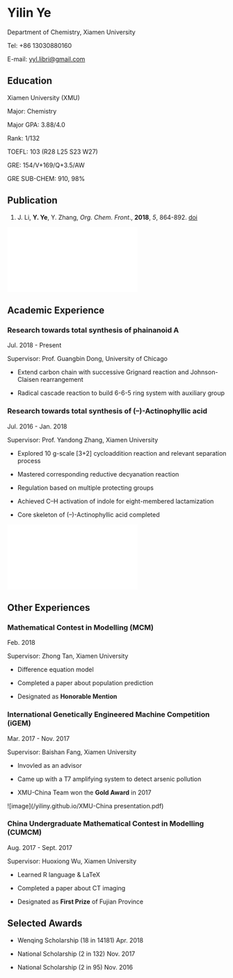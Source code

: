 # Yilin Ye

Department of Chemistry, Xiamen University

Tel: +86 13030880160

E-mail: yyl.libri@gmail.com

## Education

Xiamen University (XMU)

Major: Chemistry

Major GPA: 3.88/4.0

Rank: 1/132

TOEFL: 103 (R28 L25 S23 W27)

GRE: 154/V+169/Q+3.5/AW

GRE SUB-CHEM: 910, 98%

## Publication

1. J. Li, **Y. Ye**, Y. Zhang, _Org. Chem. Front_., **2018**, _5_, 864-892. [doi](http://pubs.rsc.org/en/Content/ArticleLanding/2018/QO/C7QO01077J)

![image](/yiliny.github.io/GA.pdf)

## Academic Experience

### Research towards total synthesis of phainanoid A

Jul. 2018 - Present

Supervisor: Prof. Guangbin Dong, University of Chicago

- Extend carbon chain with successive Grignard reaction and Johnson-Claisen rearrangement

- Radical cascade reaction to build 6-6-5 ring system with auxiliary group

### Research towards total synthesis of (–)-Actinophyllic acid

Jul. 2016 - Jan. 2018

Supervisor: Prof. Yandong Zhang, Xiamen University

- Explored 10 g-scale [3+2] cycloaddition reaction and relevant separation process

- Mastered corresponding reductive decyanation reaction

- Regulation based on multiple protecting groups

- Achieved C–H activation of indole for eight-membered lactamization

- Core skeleton of (–)-Actinophyllic acid completed

![image](/yiliny.github.io/路线精简.pdf)

## Other Experiences

### Mathematical Contest in Modelling (MCM)

Feb. 2018

Supervisor: Zhong Tan, Xiamen University

- Difference equation model

-	Completed a paper about population prediction

- Designated as **Honorable Mention**

### International Genetically Engineered Machine Competition (iGEM)

Mar. 2017 - Nov. 2017

Supervisor: Baishan Fang, Xiamen University

- Invovled as an advisor

- Came up with a T7 amplifying system to detect arsenic pollution

- XMU-China Team won the **Gold Award** in 2017

![image](/yiliny.github.io/XMU-China presentation.pdf)

### China Undergraduate Mathematical Contest in Modelling (CUMCM)

Aug. 2017 - Sept. 2017

Supervisor: Huoxiong Wu, Xiamen University

- Learned R language & LaTeX

- Completed a paper about CT imaging

- Designated as **First Prize** of Fujian Province

## Selected Awards

- Wenqing Scholarship (18 in 14181)  Apr. 2018

- National Scholarship (2 in 132)	Nov. 2017

- National Scholarship (2 in 95)	Nov. 2016

